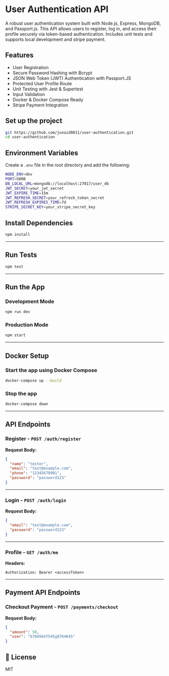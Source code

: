 # User Authentication API

A robust user authentication system built with Node.js, Express, MongoDB, and Passport.js. This API allows users to register, log in, and access their profile securely via token-based authentication. Includes unit tests and supports local development and stripe payment.

## Features

- User Registration
- Secure Password Hashing with Bcrypt
- JSON Web Token (JWT) Authentication with Passport.JS
- Protected User Profile Route
- Unit Testing with Jest & Supertest
- Input Validation
- Docker & Docker Compose Ready
- Stripe Payment Integration


## Set up the project
```bash
git https://github.com/junaid9011/user-authentication.git
cd user-authentication 
```

## Environment Variables

Create a `.env` file in the root directory and add the following:

```bash
NODE_ENV=dev
PORT=5000
DB_LOCAL_URL=mongodb://localhost:27017/user_db
JWT_SECRET=your_jwt_secret
JWT_EXPIRE_TIME=15m
JWT_REFRESH_SECRET=your_refresh_token_secret
JWT_REFRESH_EXPIRES_TIME=7d
STRIPE_SECRET_KEY=your_stripe_secret_key
```



## Install Dependencies

```bash
npm install
```

---

## Run Tests

```bash
npm test
```

---

## Run the App

###  Development Mode

```bash
npm run dev
```

### Production Mode

```bash
npm start
```

---

## Docker Setup

### Start the app using Docker Compose

```bash
docker-compose up --build
```

### Stop the app

```bash
docker-compose down
```

---

## API Endpoints

### Register - `POST /auth/register`

**Request Body:**

```json
{
  "name": "tester",
  "email": "test@example.com",
  "phone": "12345678901",
  "password": "password123"
}
```

---

### Login - `POST /auth/login`

**Request Body:**

```json
{
  "email": "test@example.com",
  "password": "password123"
}
```

---

###  Profile - `GET /auth/me`

**Headers:**

```
Authorization: Bearer <accessToken>
```

---

## Payment API Endpoints

### Checkout Payment - `POST /payments/checkout`

**Request Body:**

```json
{
  "amount": 50,
  "user": "6784564f545g8764645"
}
```


## 📝 License

MIT



